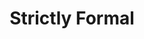---
inv_num: 2010-027
add_credit:
url: 2010-027-strictly-formal
title: 'Strictly Formal '
year: '2010'
display_year: '2010'
medium: Website
dims:
pitch: "​Interview blog"
ps:
live_url: http://strictly-formal.org/
youtube:
related_code:
subheading:
download:
commission:
related:
layout: things-i-made
---